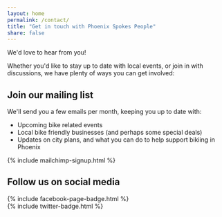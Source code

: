 ```yaml
---
layout: home
permalink: /contact/
title: "Get in touch with Phoenix Spokes People"
share: false
---
```


We'd love to hear from you!

Whether you'd like to stay up to date with local events,
or join in  with discussions,
we have plenty of ways you can get involved:

## Join our mailing list

We'll send you a few emails per month, keeping you up to date with:

* Upcoming bike related events
* Local bike friendly businesses (and perhaps some special deals)
* Updates on city plans, and what you can do to help support bikiing in Phoenix

{% include mailchimp-signup.html %}

## Follow us on social media

<div class="tiles">
<div class="tile">
  {% include facebook-page-badge.html %}
</div>

<div class="tile">
  {% include twitter-badge.html %}
</div>
</div>
